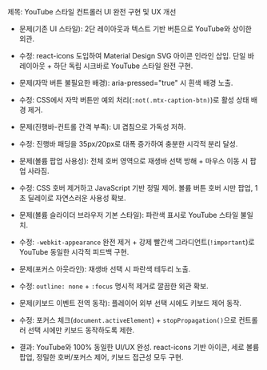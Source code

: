 제목: YouTube 스타일 컨트롤러 UI 완전 구현 및 UX 개선

- 문제(기존 UI 스타일): 2단 레이아웃과 텍스트 기반 버튼으로 YouTube와 상이한 외관.
- 수정: react-icons 도입하여 Material Design SVG 아이콘 인라인 삽입. 단일 바 레이아웃 + 하단 독립 시크바로 YouTube 스타일 완전 구현.

- 문제(자막 버튼 불필요한 배경): aria-pressed="true" 시 흰색 배경 노출.
- 수정: CSS에서 자막 버튼만 예외 처리(`:not(.mtx-caption-btn)`)로 활성 상태 배경 제거.

- 문제(진행바-컨트롤 간격 부족): UI 겹침으로 가독성 저하.
- 수정: 진행바 패딩을 35px/20px로 대폭 증가하여 충분한 시각적 분리 달성.

- 문제(볼륨 팝업 사용성): 전체 호버 영역으로 재생바 선택 방해 + 마우스 이동 시 팝업 사라짐.
- 수정: CSS 호버 제거하고 JavaScript 기반 정밀 제어. 볼륨 버튼 호버 시만 팝업, 1초 딜레이로 자연스러운 사용성 확보.

- 문제(볼륨 슬라이더 브라우저 기본 스타일): 파란색 표시로 YouTube 스타일 불일치.
- 수정: `-webkit-appearance` 완전 제거 + 강제 빨간색 그라디언트(`!important`)로 YouTube 동일한 시각적 피드백 구현.

- 문제(포커스 아웃라인): 재생바 선택 시 파란색 테두리 노출.
- 수정: `outline: none` + `:focus` 명시적 제거로 깔끔한 외관 확보.

- 문제(키보드 이벤트 전역 동작): 플레이어 외부 선택 시에도 키보드 제어 동작.
- 수정: 포커스 체크(`document.activeElement`) + `stopPropagation()`으로 컨트롤러 선택 시에만 키보드 동작하도록 제한.

- 결과: YouTube와 100% 동일한 UI/UX 완성. react-icons 기반 아이콘, 세로 볼륨 팝업, 정밀한 호버/포커스 제어, 키보드 접근성 모두 구현.